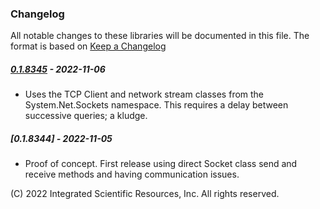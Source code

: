 ### Changelog
All notable changes to these libraries will be documented in this file.
The format is based on [Keep a Changelog](https://keepachangelog.com/en/1.0.0/)

##### [0.1.8345] - 2022-11-06
* Uses the TCP Client and network stream classes from the System.Net.Sockets namespace. This requires a delay between successive queries; a kludge. 

##### [0.1.8344] - 2022-11-05
* Proof of concept. First release using direct Socket class send and receive methods and having communication issues.

\(C\) 2022 Integrated Scientific Resources, Inc. All rights reserved.

[0.1.8345]: https://github.com/ATECoder/dn.vi.lite
